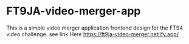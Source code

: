 # FT9JA-video-merger-app
This is a simple video merger application frontend design for the FT94 video challenge.
see link Here https://ft9ja-video-merger.netlify.app/

